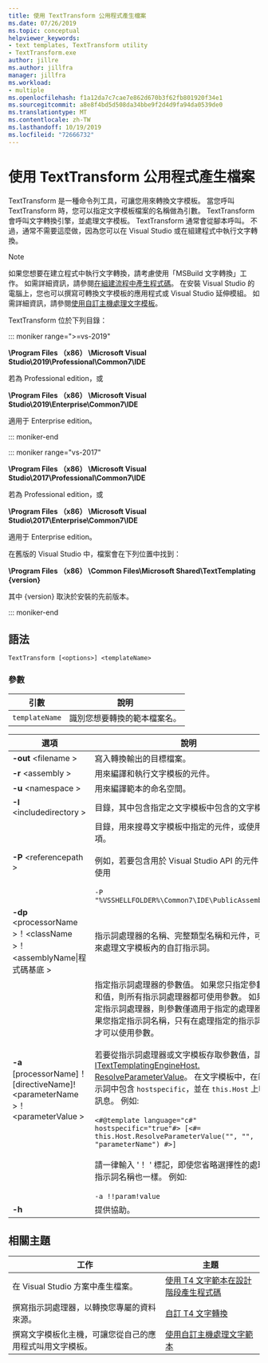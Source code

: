 ```yaml
---
title: 使用 TextTransform 公用程式產生檔案
ms.date: 07/26/2019
ms.topic: conceptual
helpviewer_keywords:
- text templates, TextTransform utility
- TextTransform.exe
author: jillre
ms.author: jillfra
manager: jillfra
ms.workload:
- multiple
ms.openlocfilehash: f1a12da7c7cae7e862d670b3f62fb801920f34e1
ms.sourcegitcommit: a8e8f4bd5d508da34bbe9f2d4d9fa94da0539de0
ms.translationtype: MT
ms.contentlocale: zh-TW
ms.lasthandoff: 10/19/2019
ms.locfileid: "72666732"
---
```

# <a name="generate-files-with-the-texttransform-utility"></a>使用 TextTransform 公用程式產生檔案

TextTransform 是一種命令列工具，可讓您用來轉換文字模板。 當您呼叫 TextTransform 時，您可以指定文字模板檔案的名稱做為引數。 TextTransform 會呼叫文字轉換引擎，並處理文字模板。 TextTransform 通常會從腳本呼叫。 不過，通常不需要這麼做，因為您可以在 Visual Studio 或在組建程式中執行文字轉換。

> [!NOTE]
> 如果您想要在建立程式中執行文字轉換，請考慮使用「MSBuild 文字轉換」工作。 如需詳細資訊，請參閱[在組建流程中產生程式碼](../modeling/code-generation-in-a-build-process.md)。 在安裝 Visual Studio 的電腦上，您也可以撰寫可轉換文字模板的應用程式或 Visual Studio 延伸模組。 如需詳細資訊，請參閱[使用自訂主機處理文字模板](../modeling/processing-text-templates-by-using-a-custom-host.md)。

TextTransform 位於下列目錄：

::: moniker range=">=vs-2019"

**\Program Files （x86） \Microsoft Visual Studio\2019\Professional\Common7\IDE**

若為 Professional edition，或

**\Program Files （x86） \Microsoft Visual Studio\2019\Enterprise\Common7\IDE**

適用于 Enterprise edition。

::: moniker-end

::: moniker range="vs-2017"

**\Program Files （x86） \Microsoft Visual Studio\2017\Professional\Common7\IDE**

若為 Professional edition，或

**\Program Files （x86） \Microsoft Visual Studio\2017\Enterprise\Common7\IDE**

適用于 Enterprise edition。

在舊版的 Visual Studio 中，檔案會在下列位置中找到：

**\Program Files （x86） \Common Files\Microsoft Shared\TextTemplating \{version}**

其中 {version} 取決於安裝的先前版本。

::: moniker-end

## <a name="syntax"></a>語法

```
TextTransform [<options>] <templateName>
```

### <a name="parameters"></a>參數

|**引數**|**說明**|
|-|-|
|`templateName`|識別您想要轉換的範本檔案名。|

|**選項**|**說明**|
|-|-|
|**-out** \<filename >|寫入轉換輸出的目標檔案。|
|**-r** \<assembly >|用來編譯和執行文字模板的元件。|
|**-u** \<namespace >|用來編譯範本的命名空間。|
|**-I** \<includedirectory >|目錄，其中包含指定之文字模板中包含的文字模板。|
|**-P** \<referencepath >|目錄，用來搜尋文字模板中指定的元件，或使用 **-r**選項。<br /><br /> 例如，若要包含用於 Visual Studio API 的元件，請使用<br /><br /> `-P "%VSSHELLFOLDER%\Common7\IDE\PublicAssemblies"`|
|**-dp** \<processorName >！\<className >！\<assemblyName&#124;程式碼基底 >|指示詞處理器的名稱、完整類型名稱和元件，可以用來處理文字模板內的自訂指示詞。|
|**-a** [processorName]！[directiveName]!\<parameterName >！\<parameterValue >|指定指示詞處理器的參數值。 如果您只指定參數名稱和值，則所有指示詞處理器都可使用參數。 如果您指定指示詞處理器，則參數僅適用于指定的處理器。 如果您指定指示詞名稱，只有在處理指定的指示詞時，才可以使用參數。<br /><br /> 若要從指示詞處理器或文字模板存取參數值，請使用[ITextTemplatingEngineHost. ResolveParameterValue](/previous-versions/visualstudio/visual-studio-2012/bb126369\(v\=vs.110\))。 在文字模板中，在範本指示詞中包含 `hostspecific`，並在 `this.Host` 上叫用訊息。 例如:<br /><br /> `<#@template language="c#" hostspecific="true"#> [<#= this.Host.ResolveParameterValue("", "", "parameterName") #>]`<br /><br /> 請一律輸入 '！ ' 標記，即使您省略選擇性的處理器和指示詞名稱也一樣。 例如:<br /><br /> `-a !!param!value`|
|**-h**|提供協助。|

## <a name="related-topics"></a>相關主題

|工作|主題|
|-|-|
|在 Visual Studio 方案中產生檔案。|[使用 T4 文字範本在設計階段產生程式碼](../modeling/design-time-code-generation-by-using-t4-text-templates.md)|
|撰寫指示詞處理器，以轉換您專屬的資料來源。|[自訂 T4 文字轉換](../modeling/customizing-t4-text-transformation.md)|
|撰寫文字模板化主機，可讓您從自己的應用程式叫用文字模板。|[使用自訂主機處理文字範本](../modeling/processing-text-templates-by-using-a-custom-host.md)|
